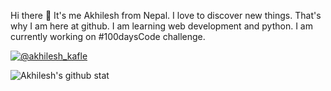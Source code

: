 Hi there 👋
It's me Akhilesh from Nepal. I love to discover new things. That's why I am here at github. I am learning web development and python. I am currently working on
#100daysCode challenge. 


<p align="left"> <a href="https://twitter.com/akhilesh_kafle" target="blank"><img src="https://img.shields.io/twitter/follow/akhilesh_kafle?logo=twitter&style=for-the-badge" alt="@akhilesh_kafle" /"></a> </p>


![Akhilesh's github stat](https://github-readme-stats.vercel.app/api?username=akhilesh-kafle)



